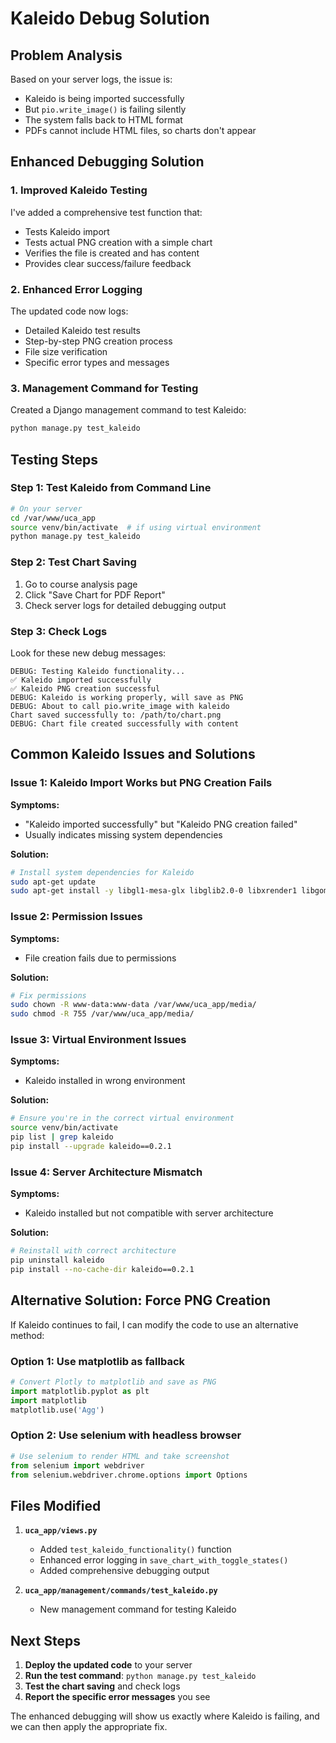 # Kaleido Debug Solution

## Problem Analysis
Based on your server logs, the issue is:
- Kaleido is being imported successfully
- But `pio.write_image()` is failing silently
- The system falls back to HTML format
- PDFs cannot include HTML files, so charts don't appear

## Enhanced Debugging Solution

### 1. **Improved Kaleido Testing**
I've added a comprehensive test function that:
- Tests Kaleido import
- Tests actual PNG creation with a simple chart
- Verifies the file is created and has content
- Provides clear success/failure feedback

### 2. **Enhanced Error Logging**
The updated code now logs:
- Detailed Kaleido test results
- Step-by-step PNG creation process
- File size verification
- Specific error types and messages

### 3. **Management Command for Testing**
Created a Django management command to test Kaleido:
```bash
python manage.py test_kaleido
```

## Testing Steps

### Step 1: Test Kaleido from Command Line
```bash
# On your server
cd /var/www/uca_app
source venv/bin/activate  # if using virtual environment
python manage.py test_kaleido
```

### Step 2: Test Chart Saving
1. Go to course analysis page
2. Click "Save Chart for PDF Report"
3. Check server logs for detailed debugging output

### Step 3: Check Logs
Look for these new debug messages:
```
DEBUG: Testing Kaleido functionality...
✅ Kaleido imported successfully
✅ Kaleido PNG creation successful
DEBUG: Kaleido is working properly, will save as PNG
DEBUG: About to call pio.write_image with kaleido
Chart saved successfully to: /path/to/chart.png
DEBUG: Chart file created successfully with content
```

## Common Kaleido Issues and Solutions

### Issue 1: Kaleido Import Works but PNG Creation Fails
**Symptoms:**
- "Kaleido imported successfully" but "Kaleido PNG creation failed"
- Usually indicates missing system dependencies

**Solution:**
```bash
# Install system dependencies for Kaleido
sudo apt-get update
sudo apt-get install -y libgl1-mesa-glx libglib2.0-0 libxrender1 libgomp1
```

### Issue 2: Permission Issues
**Symptoms:**
- File creation fails due to permissions

**Solution:**
```bash
# Fix permissions
sudo chown -R www-data:www-data /var/www/uca_app/media/
sudo chmod -R 755 /var/www/uca_app/media/
```

### Issue 3: Virtual Environment Issues
**Symptoms:**
- Kaleido installed in wrong environment

**Solution:**
```bash
# Ensure you're in the correct virtual environment
source venv/bin/activate
pip list | grep kaleido
pip install --upgrade kaleido==0.2.1
```

### Issue 4: Server Architecture Mismatch
**Symptoms:**
- Kaleido installed but not compatible with server architecture

**Solution:**
```bash
# Reinstall with correct architecture
pip uninstall kaleido
pip install --no-cache-dir kaleido==0.2.1
```

## Alternative Solution: Force PNG Creation

If Kaleido continues to fail, I can modify the code to use an alternative method:

### Option 1: Use matplotlib as fallback
```python
# Convert Plotly to matplotlib and save as PNG
import matplotlib.pyplot as plt
import matplotlib
matplotlib.use('Agg')
```

### Option 2: Use selenium with headless browser
```python
# Use selenium to render HTML and take screenshot
from selenium import webdriver
from selenium.webdriver.chrome.options import Options
```

## Files Modified

1. **`uca_app/views.py`**
   - Added `test_kaleido_functionality()` function
   - Enhanced error logging in `save_chart_with_toggle_states()`
   - Added comprehensive debugging output

2. **`uca_app/management/commands/test_kaleido.py`**
   - New management command for testing Kaleido

## Next Steps

1. **Deploy the updated code** to your server
2. **Run the test command**: `python manage.py test_kaleido`
3. **Test the chart saving** and check logs
4. **Report the specific error messages** you see

The enhanced debugging will show us exactly where Kaleido is failing, and we can then apply the appropriate fix.
